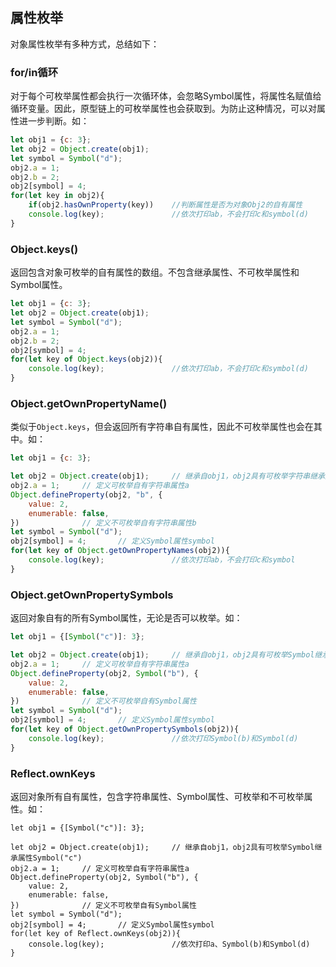 ## 属性枚举
对象属性枚举有多种方式，总结如下：
### for/in循环
对于每个可枚举属性都会执行一次循环体，会忽略Symbol属性，将属性名赋值给循环变量。因此，原型链上的可枚举属性也会获取到。为防止这种情况，可以对属性进一步判断。如：
``` js
let obj1 = {c: 3};
let obj2 = Object.create(obj1);
let symbol = Symbol("d");
obj2.a = 1;
obj2.b = 2;
obj2[symbol] = 4;
for(let key in obj2){
    if(obj2.hasOwnProperty(key))    //判断属性是否为对象Obj2的自有属性
    console.log(key);               //依次打印ab，不会打印c和symbol(d)
}
```
### Object.keys()
返回包含对象可枚举的自有属性的数组。不包含继承属性、不可枚举属性和Symbol属性。
``` js
let obj1 = {c: 3};
let obj2 = Object.create(obj1);
let symbol = Symbol("d");
obj2.a = 1;
obj2.b = 2;
obj2[symbol] = 4;
for(let key of Object.keys(obj2)){
    console.log(key);               //依次打印ab，不会打印c和symbol(d)
}
```
### Object.getOwnPropertyName()
类似于`Object.keys`，但会返回所有字符串自有属性，因此不可枚举属性也会在其中。如：
``` js
let obj1 = {c: 3};

let obj2 = Object.create(obj1);     // 继承自obj1，obj2具有可枚举字符串继承属性c
obj2.a = 1;     // 定义可枚举自有字符串属性a
Object.defineProperty(obj2, "b", {
    value: 2,
    enumerable: false,
})              // 定义不可枚举自有字符串属性b
let symbol = Symbol("d");   
obj2[symbol] = 4;       // 定义Symbol属性symbol
for(let key of Object.getOwnPropertyNames(obj2)){
    console.log(key);               //依次打印ab，不会打印c和symbol
}
```
### Object.getOwnPropertySymbols
返回对象自有的所有Symbol属性，无论是否可以枚举。如：
``` js
let obj1 = {[Symbol("c")]: 3};

let obj2 = Object.create(obj1);     // 继承自obj1，obj2具有可枚举Symbol继承属性Symbol("c")
obj2.a = 1;     // 定义可枚举自有字符串属性a
Object.defineProperty(obj2, Symbol("b"), {
    value: 2,
    enumerable: false,
})              // 定义不可枚举自有Symbol属性
let symbol = Symbol("d");   
obj2[symbol] = 4;       // 定义Symbol属性symbol
for(let key of Object.getOwnPropertySymbols(obj2)){
    console.log(key);               //依次打印Symbol(b)和Symbol(d)
}
```
### Reflect.ownKeys
返回对象所有自有属性，包含字符串属性、Symbol属性、可枚举和不可枚举属性。如：
```
let obj1 = {[Symbol("c")]: 3};

let obj2 = Object.create(obj1);     // 继承自obj1，obj2具有可枚举Symbol继承属性Symbol("c")
obj2.a = 1;     // 定义可枚举自有字符串属性a
Object.defineProperty(obj2, Symbol("b"), {
    value: 2,
    enumerable: false,
})              // 定义不可枚举自有Symbol属性
let symbol = Symbol("d");   
obj2[symbol] = 4;       // 定义Symbol属性symbol
for(let key of Reflect.ownKeys(obj2)){
    console.log(key);               //依次打印a、Symbol(b)和Symbol(d)
}
```
